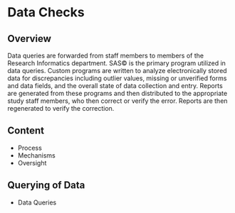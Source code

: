Data Checks
===========

Overview
--------
  Data queries are forwarded from staff members to members of the
  Research Informatics department. SAS© is the primary program
  utilized in data queries. Custom programs are written to analyze
  electronically stored data for discrepancies including outlier
  values, missing or unverified forms and data fields, and the
  overall state of data collection and entry. Reports are generated
  from these programs and then distributed to the appropriate study
  staff members, who then correct or verify the error. Reports are
  then regenerated to verify the correction.

Content
-------

* Process
* Mechanisms
* Oversight

Querying of Data
----------------

* Data Queries

